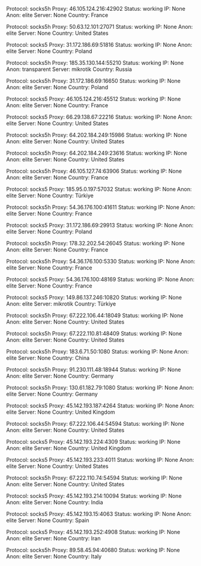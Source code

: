 Protocol: socks5h
Proxy: 46.105.124.216:42902
Status: working
IP: None
Anon: elite
Server: None
Country: France

Protocol: socks5h
Proxy: 50.63.12.101:27071
Status: working
IP: None
Anon: elite
Server: None
Country: United States

Protocol: socks5
Proxy: 31.172.186.69:51816
Status: working
IP: None
Anon: elite
Server: None
Country: Poland

Protocol: socks5h
Proxy: 185.35.130.144:55210
Status: working
IP: None
Anon: transparent
Server: mikrotik
Country: Russia

Protocol: socks5h
Proxy: 31.172.186.69:16650
Status: working
IP: None
Anon: elite
Server: None
Country: Poland

Protocol: socks5
Proxy: 46.105.124.216:45512
Status: working
IP: None
Anon: elite
Server: None
Country: France

Protocol: socks5
Proxy: 66.29.138.67:22216
Status: working
IP: None
Anon: elite
Server: None
Country: United States

Protocol: socks5h
Proxy: 64.202.184.249:15986
Status: working
IP: None
Anon: elite
Server: None
Country: United States

Protocol: socks5h
Proxy: 64.202.184.249:23616
Status: working
IP: None
Anon: elite
Server: None
Country: United States

Protocol: socks5h
Proxy: 46.105.127.74:63906
Status: working
IP: None
Anon: elite
Server: None
Country: France

Protocol: socks5
Proxy: 185.95.0.197:57032
Status: working
IP: None
Anon: elite
Server: None
Country: Türkiye

Protocol: socks5h
Proxy: 54.36.176.100:41611
Status: working
IP: None
Anon: elite
Server: None
Country: France

Protocol: socks5
Proxy: 31.172.186.69:29913
Status: working
IP: None
Anon: elite
Server: None
Country: Poland

Protocol: socks5h
Proxy: 178.32.202.54:26045
Status: working
IP: None
Anon: elite
Server: None
Country: France

Protocol: socks5h
Proxy: 54.36.176.100:5330
Status: working
IP: None
Anon: elite
Server: None
Country: France

Protocol: socks5
Proxy: 54.36.176.100:48169
Status: working
IP: None
Anon: elite
Server: None
Country: France

Protocol: socks5
Proxy: 149.86.137.246:10820
Status: working
IP: None
Anon: elite
Server: mikrotik
Country: Türkiye

Protocol: socks5h
Proxy: 67.222.106.44:18049
Status: working
IP: None
Anon: elite
Server: None
Country: United States

Protocol: socks5h
Proxy: 67.222.110.81:48409
Status: working
IP: None
Anon: elite
Server: None
Country: United States

Protocol: socks5h
Proxy: 183.6.71.50:1080
Status: working
IP: None
Anon: elite
Server: None
Country: China

Protocol: socks5h
Proxy: 91.230.111.48:18944
Status: working
IP: None
Anon: elite
Server: None
Country: Germany

Protocol: socks5h
Proxy: 130.61.182.79:1080
Status: working
IP: None
Anon: elite
Server: None
Country: Germany

Protocol: socks5
Proxy: 45.142.193.187:4264
Status: working
IP: None
Anon: elite
Server: None
Country: United Kingdom

Protocol: socks5h
Proxy: 67.222.106.44:54594
Status: working
IP: None
Anon: elite
Server: None
Country: United States

Protocol: socks5
Proxy: 45.142.193.224:4309
Status: working
IP: None
Anon: elite
Server: None
Country: United Kingdom

Protocol: socks5
Proxy: 45.142.193.233:4011
Status: working
IP: None
Anon: elite
Server: None
Country: United States

Protocol: socks5h
Proxy: 67.222.110.74:54594
Status: working
IP: None
Anon: elite
Server: None
Country: United States

Protocol: socks5
Proxy: 45.142.193.214:10094
Status: working
IP: None
Anon: elite
Server: None
Country: India

Protocol: socks5
Proxy: 45.142.193.15:4063
Status: working
IP: None
Anon: elite
Server: None
Country: Spain

Protocol: socks5
Proxy: 45.142.193.252:4908
Status: working
IP: None
Anon: elite
Server: None
Country: Iran

Protocol: socks5h
Proxy: 89.58.45.94:40680
Status: working
IP: None
Anon: elite
Server: None
Country: Italy

